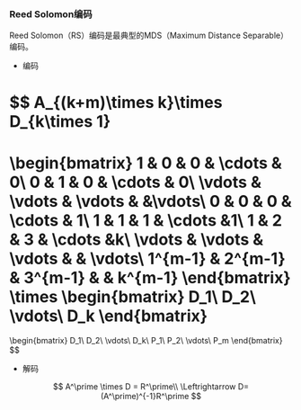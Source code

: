

### Reed Solomon编码

Reed Solomon（RS）编码是最典型的MDS（Maximum Distance Separable）编码。

* 编码

$$
A_{(k+m)\times k}\times D_{k\times 1}
=
\begin{bmatrix}
1 & 0 & 0 & \cdots & 0\\
0 & 1 & 0 & \cdots & 0\\
\vdots & \vdots & \vdots & &\vdots\\
0 & 0 & 0 & \cdots & 1\\
1 & 1 & 1 & \cdots &1\\
1 & 2 & 3 & \cdots &k\\
\vdots & \vdots & \vdots & & \vdots\\
1^{m-1} & 2^{m-1} & 3^{m-1} & & k^{m-1}
\end{bmatrix}
\times 
\begin{bmatrix}
D_1\\
D_2\\
\vdots\\
D_k
\end{bmatrix}
=
\begin{bmatrix}
D_1\\
D_2\\
\vdots\\
D_k\\
P_1\\
P_2\\
\vdots\\
P_m
\end{bmatrix}
$$

* 解码

$$
A^\prime \times D = R^\prime\\
\Leftrightarrow 
D= (A^\prime)^{-1}R^\prime
$$

